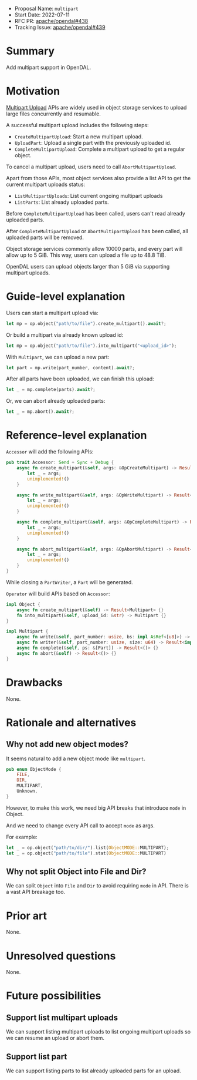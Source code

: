 - Proposal Name: `multipart`
- Start Date: 2022-07-11
- RFC PR: [apache/opendal#438](https://github.com/apache/opendal/pull/438)
- Tracking Issue: [apache/opendal#439](https://github.com/apache/opendal/issues/439)

# Summary

Add multipart support in OpenDAL.

# Motivation

[Multipart Upload](https://docs.aws.amazon.com/AmazonS3/latest/userguide/mpuoverview.html) APIs are widely used in object storage services to upload large files concurrently and resumable.

A successful multipart upload includes the following steps:

- `CreateMultipartUpload`: Start a new multipart upload.
- `UploadPart`: Upload a single part with the previously uploaded id.
- `CompleteMultipartUpload`: Complete a multipart upload to get a regular object.

To cancel a multipart upload, users need to call `AbortMultipartUpload`.

Apart from those APIs, most object services also provide a list API to get the current multipart uploads status:

- `ListMultipartUploads`: List current ongoing multipart uploads
- `ListParts`: List already uploaded parts.

Before `CompleteMultipartUpload` has been called, users can't read already uploaded parts.

After `CompleteMultipartUpload` or `AbortMultipartUpload` has been called, all uploaded parts will be removed.

Object storage services commonly allow 10000 parts, and every part will allow up to 5 GiB. This way, users can upload a file up to 48.8 TiB.

OpenDAL users can upload objects larger than 5 GiB via supporting multipart uploads.

# Guide-level explanation

Users can start a multipart upload via:

```rust
let mp = op.object("path/to/file").create_multipart().await?;
```

Or build a multipart via already known upload id:

```rust
let mp = op.object("path/to/file").into_multipart("<upload_id>");
```

With `Multipart`, we can upload a new part:

```rust
let part = mp.write(part_number, content).await?;
```

After all parts have been uploaded, we can finish this upload:

```rust
let _ = mp.complete(parts).await?;
```

Or, we can abort already uploaded parts:

```rust
let _ = mp.abort().await?;
```

# Reference-level explanation

`Accessor` will add the following APIs:

```rust
pub trait Accessor: Send + Sync + Debug {
    async fn create_multipart(&self, args: &OpCreateMultipart) -> Result<String> {
        let _ = args;
        unimplemented!()
    }

    async fn write_multipart(&self, args: &OpWriteMultipart) -> Result<PartWriter> {
        let _ = args;
        unimplemented!()
    }

    async fn complete_multipart(&self, args: &OpCompleteMultipart) -> Result<()> {
        let _ = args;
        unimplemented!()
    }

    async fn abort_multipart(&self, args: &OpAbortMultipart) -> Result<()> {
        let _ = args;
        unimplemented!()
    }
}
```

While closing a `PartWriter`, a `Part` will be generated.

`Operator` will build APIs based on `Accessor`:

```rust
impl Object {
    async fn create_multipart(&self) -> Result<Multipart> {}
    fn into_multipart(&self, upload_id: &str) -> Multipart {}
}

impl Multipart {
    async fn write(&self, part_number: usize, bs: impl AsRef<[u8]>) -> Result<Part> {}
    async fn writer(&self, part_number: usize, size: u64) -> Result<impl PartWrite> {}
    async fn complete(&self, ps: &[Part]) -> Result<()> {}
    async fn abort(&self) -> Result<()> {}
}
```

# Drawbacks

None.

# Rationale and alternatives

## Why not add new object modes?

It seems natural to add a new object mode like `multipart`.

```rust
pub enum ObjectMode {
    FILE,
    DIR,
    MULTIPART,
    Unknown,
}
```

However, to make this work, we need big API breaks that introduce `mode` in Object.

And we need to change every API call to accept `mode` as args.

For example:

```rust
let _ = op.object("path/to/dir/").list(ObjectMODE::MULTIPART);
let _ = op.object("path/to/file").stat(ObjectMODE::MULTIPART)
```

## Why not split Object into File and Dir?

We can split `Object` into `File` and `Dir` to avoid requiring `mode` in API. There is a vast API breakage too.

# Prior art

None.

# Unresolved questions

None.

# Future possibilities

## Support list multipart uploads

We can support listing multipart uploads to list ongoing multipart uploads so we can resume an upload or abort them.

## Support list part

We can support listing parts to list already uploaded parts for an upload.
